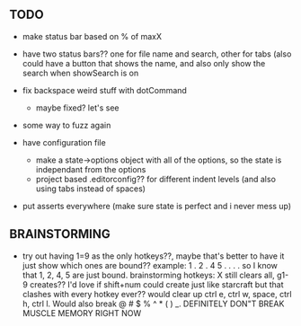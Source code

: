 ## TODO

- make status bar based on % of maxX

- have two status bars?? one for file name and search, other for tabs (also could have a button that shows the name, and also only show the search when showSearch is on

- fix backspace weird stuff with dotCommand
    - maybe fixed? let's see

- some way to fuzz again

- have configuration file
    - make a state->options object with all of the options, so the state is independant from the options
    - project based .editorconfig?? for different indent levels (and also using tabs instead of spaces)

- put asserts everywhere (make sure state is perfect and i never mess up)

## BRAINSTORMING

- try out having 1=9 as the only hotkeys??, maybe that's better to have it just show which ones are bound?? example: 1 . 2 . 4 5 . . . . so I know that 1, 2, 4, 5 are just bound. brainstorming hotkeys: X still clears all, g1-9 creates?? I'd love if shift+num could create just like starcraft but that clashes with every hotkey ever?? would clear up ctrl e, ctrl w, space, ctrl h, ctrl l. Would also break @ # $ % ^ * ( ) _. DEFINITELY DON"T BREAK MUSCLE MEMORY RIGHT NOW
